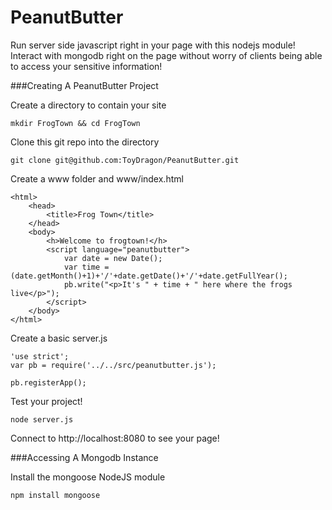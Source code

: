 PeanutButter
============

Run server side javascript right in your page with this nodejs module! Interact with mongodb right on the page without worry of clients being able to access your sensitive information!

###Creating A PeanutButter Project

Create a directory to contain your site

    mkdir FrogTown && cd FrogTown

Clone this git repo into the directory

    git clone git@github.com:ToyDragon/PeanutButter.git

Create a www folder and www/index.html

    <html>
        <head>
            <title>Frog Town</title>
        </head>
        <body>
            <h>Welcome to frogtown!</h>
            <script language="peanutbutter">
                var date = new Date();
                var time = (date.getMonth()+1)+'/'+date.getDate()+'/'+date.getFullYear();
                pb.write("<p>It's " + time + " here where the frogs live</p>");
            </script>
        </body>
    </html>


Create a basic server.js

    'use strict';
    var pb = require('../../src/peanutbutter.js');
    
    pb.registerApp();

Test your project!

    node server.js

Connect to http://localhost:8080 to see your page!

###Accessing A Mongodb Instance

Install the mongoose NodeJS module

    npm install mongoose
